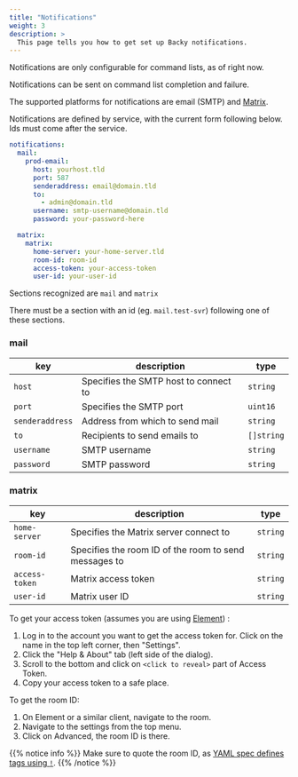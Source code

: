 ```yaml
---
title: "Notifications"
weight: 3
description: >
  This page tells you how to get set up Backy notifications.
---
```


Notifications are only configurable for command lists, as of right now.

Notifications can be sent on command list completion and failure.

The supported platforms for notifications are email (SMTP) and [Matrix](https://matrix.org/).

Notifications are defined by service, with the current form following below. Ids must come after the service.

```yaml
notifications:
  mail:
    prod-email:
      host: yourhost.tld
      port: 587
      senderaddress: email@domain.tld
      to:
        - admin@domain.tld
      username: smtp-username@domain.tld
      password: your-password-here

  matrix:
    matrix:
      home-server: your-home-server.tld
      room-id: room-id
      access-token: your-access-token
      user-id: your-user-id
```

Sections recognized are `mail` and `matrix`

There must be a section with an id (eg. `mail.test-svr`) following one of these sections.

### mail

| key | description | type
| --- | --- | ---
| `host` | Specifies the SMTP host to connect to | `string`
| `port` | Specifies the SMTP port | `uint16`
| `senderaddress` | Address from which to send mail | `string`
| `to` | Recipients to send emails to | `[]string`
| `username` | SMTP username | `string`
| `password` | SMTP password | `string`

### matrix

| key | description | type
| --- | --- | ---
| `home-server` | Specifies the Matrix server connect to | `string`
| `room-id` | Specifies the room ID of the room to send messages to | `string`
| `access-token` | Matrix access token | `string`
| `user-id` | Matrix user ID | `string`

To get your access token (assumes you are using [Element](https://element.io/)) :

1. Log in to the account you want to get the access token for. Click on the name in the top left corner, then "Settings".
2. Click the "Help & About" tab (left side of the dialog).
3. Scroll to the bottom and click on `<click to reveal>` part of Access Token.
4. Copy your access token to a safe place.

To get the room ID:

1. On Element or a similar client, navigate to the room.
2. Navigate to the settings from the top menu.
3. Click on Advanced, the room ID is there.

{{% notice info %}}
Make sure to quote the room ID, as [YAML spec defines tags using `!`](https://yaml.org/spec/1.2.2/#3212-tags).
{{% /notice %}}
